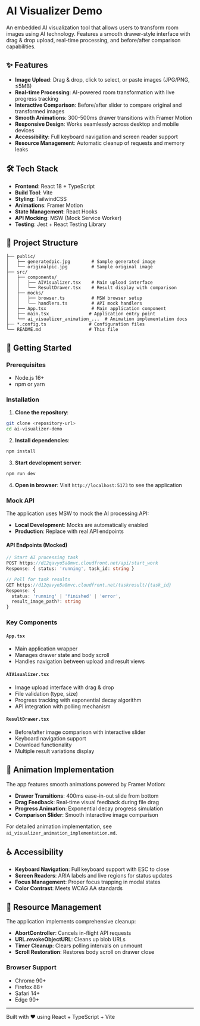 # AI Visualizer Demo

An embedded AI visualization tool that allows users to transform room images using AI technology. Features a smooth drawer-style interface with drag & drop upload, real-time processing, and before/after comparison capabilities.

## ✨ Features

- **Image Upload**: Drag & drop, click to select, or paste images (JPG/PNG, ≤5MB)
- **Real-time Processing**: AI-powered room transformation with live progress tracking
- **Interactive Comparison**: Before/after slider to compare original and transformed images
- **Smooth Animations**: 300-500ms drawer transitions with Framer Motion
- **Responsive Design**: Works seamlessly across desktop and mobile devices
- **Accessibility**: Full keyboard navigation and screen reader support
- **Resource Management**: Automatic cleanup of requests and memory leaks

## 🛠 Tech Stack

- **Frontend**: React 18 + TypeScript
- **Build Tool**: Vite
- **Styling**: TailwindCSS
- **Animations**: Framer Motion
- **State Management**: React Hooks
- **API Mocking**: MSW (Mock Service Worker)
- **Testing**: Jest + React Testing Library

## 📁 Project Structure

```
├── public/
│   ├── generatedpic.jpg        # Sample generated image
│   └── originalpic.jpg         # Sample original image
├── src/
│   ├── components/
│   │   ├── AIVisualizer.tsx    # Main upload interface
│   │   └── ResultDrawer.tsx    # Result display with comparison
│   ├── mocks/
│   │   ├── browser.ts          # MSW browser setup
│   │   └── handlers.ts         # API mock handlers
│   ├── App.tsx                 # Main application component
│   ├── main.tsx               # Application entry point
│   └── ai_visualizer_animation_...  # Animation implementation docs
├── *.config.ts                # Configuration files
└── README.md                  # This file
```

## 🚀 Getting Started

### Prerequisites
- Node.js 16+ 
- npm or yarn

### Installation

1. **Clone the repository**:
```bash
git clone <repository-url>
cd ai-visualizer-demo
```

2. **Install dependencies**:
```bash
npm install
```

3. **Start development server**:
```bash
npm run dev
```

4. **Open in browser**:
Visit `http://localhost:5173` to see the application

### Mock API
The application uses MSW to mock the AI processing API:

- **Local Development**: Mocks are automatically enabled
- **Production**: Replace with real API endpoints

#### API Endpoints (Mocked)
```typescript
// Start AI processing task
POST https://d12qavyo5a8mvc.cloudfront.net/api/start_work
Response: { status: 'running', task_id: string }

// Poll for task results
GET https://d12qavyo5a8mvc.cloudfront.net/taskresult/{task_id}
Response: { 
  status: 'running' | 'finished' | 'error',
  result_image_path?: string 
}
```

### Key Components

#### `App.tsx`
- Main application wrapper
- Manages drawer state and body scroll
- Handles navigation between upload and result views

#### `AIVisualizer.tsx` 
- Image upload interface with drag & drop
- File validation (type, size)
- Progress tracking with exponential decay algorithm
- API integration with polling mechanism

#### `ResultDrawer.tsx`
- Before/after image comparison with interactive slider
- Keyboard navigation support
- Download functionality
- Multiple result variations display

## 🎨 Animation Implementation

The app features smooth animations powered by Framer Motion:

- **Drawer Transitions**: 400ms ease-in-out slide from bottom
- **Drag Feedback**: Real-time visual feedback during file drag
- **Progress Animation**: Exponential decay progress simulation
- **Comparison Slider**: Smooth interactive image comparison

For detailed animation implementation, see `ai_visualizer_animation_implementation.md`.

## ♿ Accessibility

- **Keyboard Navigation**: Full keyboard support with ESC to close
- **Screen Readers**: ARIA labels and live regions for status updates
- **Focus Management**: Proper focus trapping in modal states
- **Color Contrast**: Meets WCAG AA standards

## 🧹 Resource Management

The application implements comprehensive cleanup:

- **AbortController**: Cancels in-flight API requests
- **URL.revokeObjectURL**: Cleans up blob URLs
- **Timer Cleanup**: Clears polling intervals on unmount
- **Scroll Restoration**: Restores body scroll on drawer close


### Browser Support

- Chrome 90+
- Firefox 88+
- Safari 14+
- Edge 90+

---

Built with ❤️ using React + TypeScript + Vite
